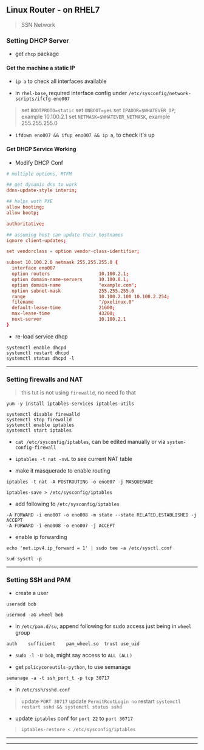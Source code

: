 
## Linux Router - on RHEL7
> SSN Network

### Setting DHCP Server

* get `dhcp` package


#### Get the machine a static IP

* `ip a` to check all interfaces available

* in `rhel-base`, required interface config under `/etc/sysconfig/network-scripts/ifcfg-eno007`
> set `BOOTPROTO=static`
> set `ONBOOT=yes`
> set `IPADDR=$WHATEVER_IP`; example 10.100.2.1
> set `NETMASK=$WHATEVER_NETMASK`, example 255.255.255.0

* `ifdown eno007 && ifup eno007 && ip a`, to check it's up


#### Get DHCP Service Working

* Modify DHCP Conf

```/etc/dhcp/dhcpd.conf
# multiple options, RTFM

## get dynamic dns to work
ddns-update-style interim;

## helps woth PXE
allow booting;
allow bootp;

authoritative;

## assuming host can update their hostnames
ignore client-updates;

set vendorclass = option vendor-class-identifier;

subnet 10.100.2.0 netmask 255.255.255.0 {
  interface eno007
  option routers                  10.100.2.1;
  option domain-name-servers      10.100.0.1;
  option domain-name              "example.com";
  option subnet-mask              255.255.255.0
  range                           10.100.2.100 10.100.2.254;
  filename                        "/pxelinux.0"
  default-lease-time              21600;
  max-lease-time                  43200;
  next-server                     10.100.2.1
}
```

*  re-load service dhcp

```
systemctl enable dhcpd
systemctl restart dhcpd
systemctl status dhcpd -l
```

---

### Setting firewalls and NAT

> this tut is not using `firewalld`, no need fo that

```
yum -y install iptables-services iptables-utils

systemctl disable firewalld
systemctl stop firewalld
systemctl enable iptables
systemctl start iptables
```

* `cat /etc/sysconfig/iptables`, can be edited manually or via `system-config-firewall`

* `iptables -t nat -nvL` to see current NAT table

* make it masquerade to enable routing

```
iptables -t nat -A POSTROUTING -o eno007 -j MASQUERADE

iptables-save > /etc/sysconfig/iptables
```


* add following to `/etc/sysconfig/iptables`

```
-A FORWARD -i eno007 -o eno008 -m state --state RELATED,ESTABLISHED -j ACCEPT
-A FORWARD -i eno008 -o eno007 -j ACCEPT
```


* enable ip forwarding

```
echo 'net.ipv4.ip_forward = 1' | sudo tee -a /etc/sysctl.conf

sud sysctl -p
```

---

### Setting SSH and PAM

* create a user

```
useradd bob

usermod -aG wheel bob
```


* in `/etc/pam.d/su`, append following for sudo access just being in `wheel` group

```
auth    sufficient    pam_wheel.so  trust use_uid
```


* `sudo -l -U bob`, might say access to `ALL (ALL)`


* get `policycoreutils-python`, to use semanage

```
semanage -a -t ssh_port_t -p tcp 30717
```


* in `/etc/ssh/sshd.conf`
> update `PORT 30717`
> update `PermitRootLogin no`
> restart `systemctl restart sshd && systemctl status sshd`


* update `iptables` conf for `port 22` to `port 30717`
> `iptables-restore < /etc/sysconfig/iptables`


---
---
